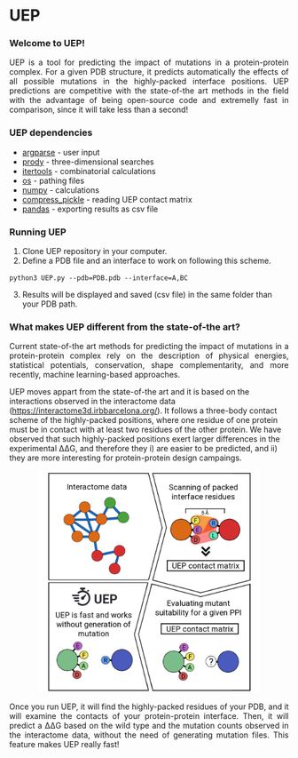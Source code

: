 # UEP

### Welcome to UEP!
<p align="justify">
UEP is a tool for predicting the impact of mutations in a protein-protein complex. For a given PDB structure, it predicts automatically the effects of all possible mutations in the highly-packed interface positions. UEP predictions are competitive with the state-of-the art methods in the field with the advantage of being open-source code and extremelly fast in comparison, since it will take less than a second!
</p>

### UEP dependencies

- [argparse](https://docs.python.org/3/library/argparse.html) - user input
- [prody](https://github.com/prody/ProDy) - three-dimensional searches
- [itertools](https://docs.python.org/3/library/itertools.html) - combinatorial calculations
- [os](https://docs.python.org/3/library/os.html) - pathing files
- [numpy](https://numpy.org/) - calculations
- [compress_pickle](https://pypi.org/project/compress-pickle/) - reading UEP contact matrix
- [pandas](https://pandas.pydata.org/) - exporting results as csv file

### Running UEP

1. Clone UEP repository in your computer.
2. Define a PDB file and an interface to work on following this scheme.
```
python3 UEP.py --pdb=PDB.pdb --interface=A,BC
```
3. Results will be displayed and saved (csv file) in the same folder than your PDB path.

### What makes UEP different from the state-of-the art?

<p align="justify">
Current state-of-the art methods for predicting the impact of mutations in a protein-protein complex rely on the description of physical energies, statistical potentials, conservation, shape complementarity, and more recently, machine learning-based approaches.

UEP moves appart from the state-of-the art and it is based on the interactions observed in the interactome data (https://interactome3d.irbbarcelona.org/). It follows a three-body contact scheme of the highly-packed positions, where one residue of one protein must be in contact with at least two residues of the other protein. We have observed that such highly-packed positions exert larger differences in the experimental ΔΔG, and therefore they i) are easier to be predicted, and ii) they are more interesting for protein-protein design campaings.
</p>

<p align="center">
<img src="images/uep_scheme.png" width="400">
</p>

<p align="justify">
Once you run UEP, it will find the highly-packed residues of your PDB, and it will examine the contacts of your protein-protein interface. Then, it will predict a ΔΔG based on the wild type and the mutation counts observed in the interactome data, without the need of generating mutation files. This feature makes UEP really fast!
</p>


